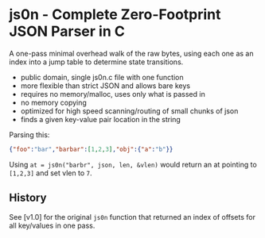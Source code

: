 # js0n - Complete Zero-Footprint JSON Parser in C

A one-pass minimal overhead walk of the raw bytes, using each one as an index into a jump table to determine state transitions.

* public domain, single js0n.c file with one function
* more flexible than strict JSON and allows bare keys
* requires no memory/malloc, uses only what is passed in
* no memory copying
* optimized for high speed scanning/routing of small chunks of json
* finds a given key-value pair location in the string

Parsing this:

````json
{"foo":"bar","barbar":[1,2,3],"obj":{"a":"b"}}
````

Using `at = js0n("barbr", json, len, &vlen)` would return an at pointing to `[1,2,3]` and set vlen to `7`.


## History

See [v1.0] for the original `js0n` function that returned an index of offsets for all key/values in one pass.
